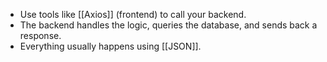 - Use tools like [[Axios]] (frontend) to call your backend.
- The backend handles the logic, queries the database, and sends back a response.
- Everything usually happens using [[JSON]].